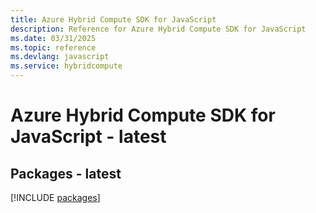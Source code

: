 ```yaml
---
title: Azure Hybrid Compute SDK for JavaScript
description: Reference for Azure Hybrid Compute SDK for JavaScript
ms.date: 03/31/2025
ms.topic: reference
ms.devlang: javascript
ms.service: hybridcompute
---
```

# Azure Hybrid Compute SDK for JavaScript - latest
## Packages - latest
[!INCLUDE [packages](hybrid-compute-index.md)]